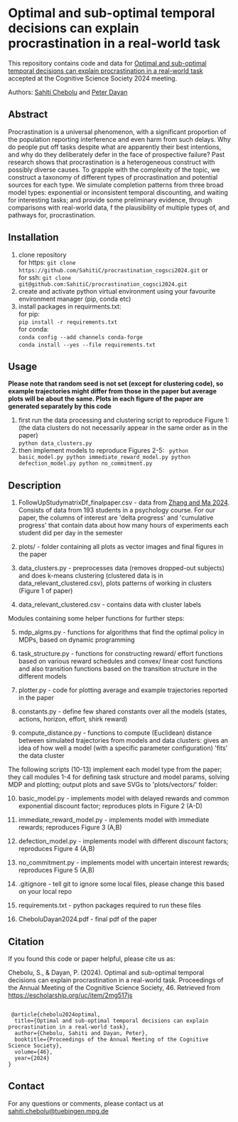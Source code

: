 # Optimal and sub-optimal temporal decisions can explain procrastination in a real-world task

This repository contains code and data for [Optimal and sub-optimal temporal decisions can explain procrastination in a real-world task](https://escholarship.org/uc/item/2mg517js) accepted at the Cognitive Science Society 2024 meeting. 

Authors: [Sahiti Chebolu](https://www.kyb.tuebingen.mpg.de/person/107410/2549) and [Peter Dayan](https://www.mpg.de/12309357/biologische-kybernetik-dayan)

## Abstract
Procrastination is a universal phenomenon, with a significant proportion of the population reporting interference and even harm from such delays. Why do people put off tasks despite what are apparently their best intentions, and why do they deliberately defer in the face of prospective failure? Past research shows that procrastination is a heterogeneous construct with possibly diverse causes. To grapple with the complexity of the topic, we construct a taxonomy of different types of procrastination and potential sources for each type. We simulate completion patterns from three broad model types: exponential or inconsistent temporal discounting, and waiting for interesting tasks; and provide some preliminary evidence, through comparisons with real-world data,  f the plausibility of multiple types of, and pathways for, procrastination.

## Installation

1. clone repository \
   for https: `git clone https://github.com/SahitiC/procrastination_cogsci2024.git` or \
   for ssh: `git clone git@github.com:SahitiC/procrastination_cogsci2024.git`
2. create and activate python virtual environment using your favourite environment manager (pip, conda etc)
3. install packages in requirments.txt: \
   for pip: \
   `pip install -r requirements.txt` \
   for conda: \
   `conda config --add channels conda-forge` \
   `conda install --yes --file requirements.txt`

## Usage

**Please note that random seed is not set (except for clustering code), so example trajectories might differ from those in the paper but average plots will be about the same. Plots in each figure of the paper are generated separately by this code**
1. first run the data processing and clustering script to reproduce Figure 1:\
   (the data clusters do not necessarily appear in the same order as in the paper)\
   `python data_clusters.py`
2. then implement models to reproduce Figures 2-5:
   <code>
   python basic_model.py
   python immediate_reward_model.py
   python defection_model.py
   python no_commitment.py
   </code>
        
## Description

1. FollowUpStudymatrixDf_finalpaper.csv - data from [Zhang and Ma 2024](https://www.nature.com/articles/s41598-024-65110-4). Consists of data from 193 students in a psychology course. For our paper, the columns of interest are 'delta progress' and 'cumulative progress' that contain data about how many hours of experiments each student did per day in the semester

2. plots/ - folder containing all plots as vector images and final figures in the paper

3. data_clusters.py - preprocesses data (removes dropped-out subjects) and does k-means clustering (clustered data is in data_relevant_clustered.csv), plots patterns of working in clusters (Figure 1 of paper)

4. data_relevant_clustered.csv - contains data with cluster labels

Modules containing some helper functions for further steps: 

5. mdp_algms.py - functions for algorithms that find the optimal policy in MDPs, based on dynamic programming 

6. task_structure.py - functions for constructing reward/ effort functions based on various reward schedules and convex/ linear cost functions and also transition functions based on the transition structure in the different models

7. plotter.py - code for plotting average and example trajectories reported in the paper

8. constants.py - define few shared constants over all the models (states, actions, horizon, effort, shirk reward)

9. compute_distance.py - functions to compute (Euclidean) distance between simulated trajectories from models and data clusters: gives an idea of how well a model 
(with a specific parameter configuration) 'fits' the data cluster

The following scripts (10-13) implement each model type from the paper; they call modules 1-4 for defining task structure and model params, solving MDP and plotting; output plots and save SVGs to 'plots/vectors/' folder: 

10. basic_model.py - implements model with delayed rewards and common exponential discount factor; reproduces plots in Figure 2 (A-D)

11. immediate_reward_model.py - implements model with immediate rewards; reproduces Figure 3 (A,B)

12. defection_model.py - implements model with different discount factors; reproduces Figure 4 (A,B)

13. no_commitment.py - implements model with uncertain interest rewards; reproduces Figure 5 (A,B) 

14. .gitignore - tell git to ignore some local files, please change this based on your local repo

15. requirements.txt - python packages required to run these files

16. CheboluDayan2024.pdf - final pdf of the paper

## Citation

If you found this code or paper helpful, please cite us as:

Chebolu, S., & Dayan, P. (2024). Optimal and sub-optimal temporal decisions can explain procrastination in a real-world task. Proceedings of the Annual Meeting of the Cognitive Science Society, 46. Retrieved from <https://escholarship.org/uc/item/2mg517js> 

<code>
 @article{chebolu2024optimal, 
  title={Optimal and sub-optimal temporal decisions can explain procrastination in a real-world task}, 
  author={Chebolu, Sahiti and Dayan, Peter}, 
  booktitle={Proceedings of the Annual Meeting of the Cognitive Science Society}, 
  volume={46}, 
  year={2024} 
}
</code>

## Contact

For any questions or comments, please contact us at <sahiti.chebolu@tuebingen.mpg.de>

   


